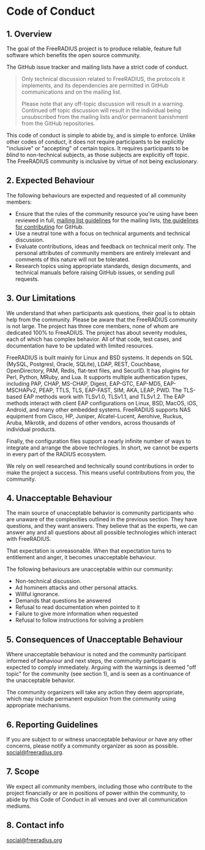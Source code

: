 # Code of Conduct
## 1. Overview

The goal of the FreeRADIUS project is to produce reliable, feature full software which benefits the
open source community.

The GitHub issue tracker and mailing lists have a strict code of conduct.

> Only technical discussion related to FreeRADIUS, the protocols it implements, and its dependencies
> are permitted in GitHub communications and on the mailing list.
> 
> Please note that any off-topic discussion will result in a warning. Continued off topic discussion
> will result in the individual being unsubscribed from the mailing lists and/or permanent
> banishment from the GitHub repositories.

This code of conduct is simple to abide by, and is simple to enforce. Unlike other codes of conduct,
it does not require participants to be explicitly "inclusive" or "accepting" of certain topics. It
requires participants to be *blind* to non-technical subjects, as those subjects are explicitly off
topic. The FreeRADIUS community is inclusive by virtue of not being exclusionary.

## 2. Expected Behaviour

The following behaviours are expected and requested of all community members:

- Ensure that the rules of the community resource you're using have been reviewed in full, [mailing
  list guidelines](http://freeradius.org/list/) for the mailing lists, [the guidelines for
  contributing](https://github.com/FreeRADIUS/freeradius-server/blob/v4.0.x/.github/contributing.md)
  for GitHub.
- Use a neutral tone with a focus on technical arguments and technical discussion.
- Evaluate contributions, ideas and feedback on technical merit only.  The personal attributes of
  community members are entirely irrelevant and comments of this nature will not be tolerated.
- Research topics using appropriate standards, design documents, and technical manuals before raising
  GitHub issues, or sending pull requests.

## 3. Our Limitations

We understand that when participants ask questions, their goal is to obtain help from the community.
 Please be aware that the FreeRADIUS community is not large.  The project has three core members,
none of whom are dedicated 100% to FreeADIUS.  The project has about seventy modules, each of which
has complex behavior.  All of that code, test cases, and documentation have to be updated with
limited resources.

FreeRADIUS is built mainly for Linux and BSD systems.  It depends on SQL (MySQL, Postgresl, Oracle,
SQLite), LDAP, REST, Couchbase, OpenDirectory, PAM, Redis, flat-text files, and SecurID.  It has
plugins for Perl, Python, MRuby, and Lua. It supports multiple authentication types, including PAP,
CHAP, MS-CHAP, Digest, EAP-GTC, EAP-MD5, EAP-MSCHAPv2, PEAP, TTLS, TLS, EAP-FAST, SIM, AKA, LEAP,
PWD. The TLS-based EAP methods work with TLSv1.0, TLSv1.1, and TLSv1.2. The EAP methods interact
with client EAP configurations on Linux, BSD, MacOS, iOS, Android, and many other embedded systems.
FreeRADIUS supports NAS equipment from Cisco, HP, Juniper, Alcatel-Lucent, Aerohive, Ruckus, Aruba,
Mikrotik, and dozens of other vendors, across thousands of individual products.

Finally, the configuration files support a nearly infinite number of ways to integrate and arrange
the above technlogies.  In short, we cannot be experts in every part of the RADIUS ecosystem.

We rely on well researched and technically sound contributions in order to make the project a
success.  This means useful contributions from you, the community.

## 4. Unacceptable Behaviour

The main source of unacceptable behavior is community participants who are unaware of the
complexities outlined in the previous section. They have questions, and they want answers.  They
believe that as the experts, we can answer any and all questions about all possible technologies
which interact with FreeRADIUS.

That expectation is unreasonable.  When that expectation turns to entitlement and anger, it becomes
unacceptable behaviour.

The following behaviours are unacceptable within our community:

- Non-technical discussion.
- Ad hominem attacks and other personal attacks.
- Willful ignorance.
- Demands that questions be answered
- Refusal to read documentation when pointed to it
- Failure to give more information when requested
- Refusal to follow instructions for solving a problem

## 5. Consequences of Unacceptable Behaviour

Where unacceptable behaviour is noted and the community participant informed of behaviour and next
steps, the community participant is expected to comply immediately.  Arguing with the warnings is
deemed "off topic" for the community (see section 1), and is seen as a continuance of the
unacceptable behavior.

The community organizers will take any action they deem appropriate, which may include permanent
expulsion from the community using appropriate mechanisms.

## 6. Reporting Guidelines

If you are subject to or witness unacceptable behaviour or have any other concerns, please notify a
community organizer as soon as possible. social@freeradius.org.

## 7. Scope

We expect all community members, including those who contribute to the project financially or are in
positions of power within the community, to abide by this Code of Conduct in all venues and over all
communication mediums.

## 8. Contact info

social@freeradius.org
